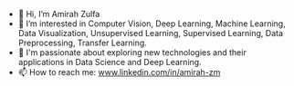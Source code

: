 - 👋 Hi, I’m Amirah Zulfa
- 👀 I’m interested in Computer Vision, Deep Learning, Machine Learning, Data Visualization, Unsupervised Learning, Supervised Learning, Data Preprocessing, Transfer Learning.
- 🌱 I'm passionate about exploring new technologies and their applications in Data Science and Deep Learning.
- 📫 How to reach me: www.linkedin.com/in/amirah-zm


<!---
AmirahZlf/AmirahZlf is a ✨ special ✨ repository because its `README.md` (this file) appears on your GitHub profile.
You can click the Preview link to take a look at your changes.
--->
